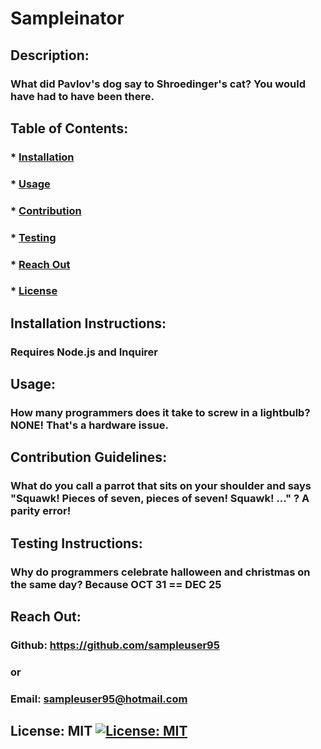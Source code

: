
  # Sampleinator

  ## Description:

  ### What did Pavlov's dog say to Shroedinger's cat? You would have had to have been there.

  ## Table of Contents:
  ###  * [Installation](#installation)
  ###  * [Usage](#usage)
  ###  * [Contribution](#contribution)
  ###  * [Testing](#instructions)
  ###  * [Reach Out](#reach)
  ###  * [License](#license)
  ## Installation Instructions:
  ### Requires Node.js and Inquirer
  ## Usage:
  ### How many programmers does it take to screw in a lightbulb? NONE! That's a hardware issue.
  ## Contribution Guidelines:
  ### What do you call a parrot that sits on your shoulder and says "Squawk! Pieces of seven, pieces of seven! Squawk! ..." ? A parity error!
  ## Testing Instructions:
  ### Why do programmers celebrate halloween and christmas on the same day? Because OCT 31 == DEC 25
  ## Reach Out:
  ### Github: https://github.com/sampleuser95
  ### or
  ### Email: sampleuser95@hotmail.com

  ## License: MIT  [![License: MIT](https://img.shields.io/badge/License-MIT-yellow.svg)](https://opensource.org/licenses/MIT)
